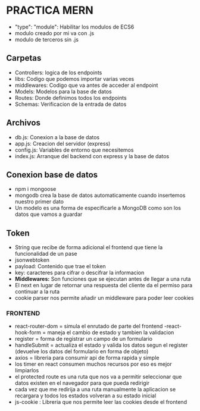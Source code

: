 # PRACTICA MERN
- "type": "module": Habilitar los modulos de ECS6
- modulo creado por mi va con .js
- modulo de terceros sin .js

## Carpetas
- Controllers: logica de los endpoints
- libs: Codigo que podemos importar varias veces
- middlewares: Codigo que va antes de acceder al endpoint
- Models: Modelos para la base de datos
- Routes: Donde definimos todos los endpoints
- Schemas: Verificacion de la entrada de datos

## Archivos
- db.js: Conexion a la base de datos
- app.js: Creacion del servidor (express)
- config.js: Variables de entorno que necesitemos
- index.js: Arranque del backend con express y la base de datos

## Conexion base de datos 
- npm i mongoose
- mongodb crea la base de datos automaticamente cuando insertemos nuestro primer dato
- Un modelo es una forma de especificarle a MongoDB como son los datos que vamos a guardar

## Token
- String que recibe de forma adicional el frontend que tiene la funcionalidad de un pase
- jsonwebtoken
- payload: Contenido que trae el token
- key: caracteres para cifrar o descifrar la informacion
- **Middlewares:** Son funciones que se ejecutan antes de llegar a una ruta
- El next en lugar de retornar una respuesta del cliente da el permiso para continuar a la ruta
- cookie parser nos permite añadir un middleware para poder leer cookies


### FRONTEND
- react-router-dom = simula el enrutado de parte del frontend
-react-hook-form = maneja el cambio de estado y tambien la validacion
 - register = forma de registrar un campo de un formulario
 - handleSubmit = actualiza el estado y valida los datos segun el register (devuelve los datos del formulario en forma de objeto)
- axios  = libreria para consumir api de forma rapida y simple
- los timer en react consumen muchos recursos por eso es mejor limpiarlos
- el protected route es una ruta que nos va a permitir seleccionar que datos existen en el navegador para que pueda redirigir
- cada vez que me redirija a una ruta manualmente la aplicacion se recargara y todos los estados volveran a su estado inicial
- js-cookie : Libreria que nos permite leer las cookies desde el frontend